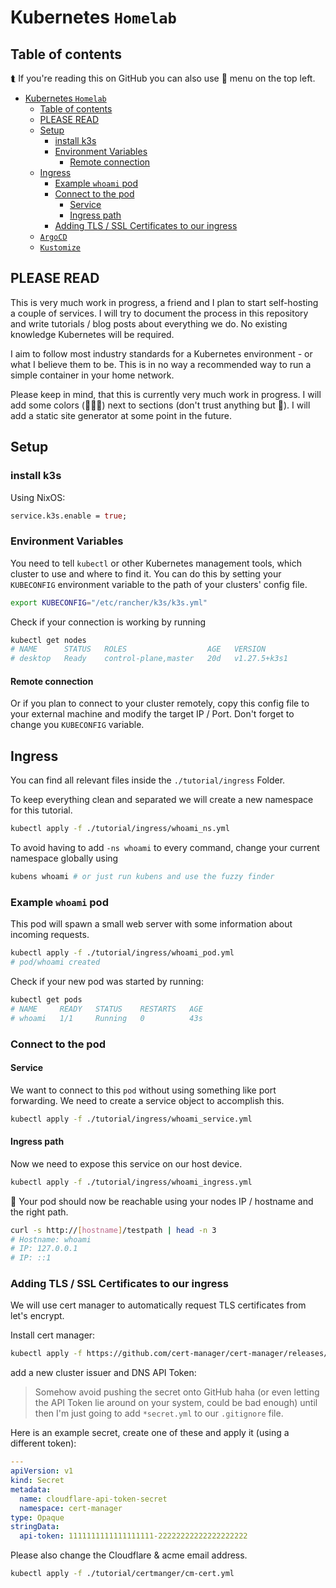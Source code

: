 # Kubernetes `Homelab`

## Table of contents

⮬ If you're reading this on GitHub you can also use 🍔 menu on the top left.

<!--toc:start-->
- [Kubernetes `Homelab`](#kubernetes-homelab)
  - [Table of contents](#table-of-contents)
  - [PLEASE READ](#please-read)
  - [Setup](#setup)
    - [install k3s](#install-k3s)
    - [Environment Variables](#environment-variables)
      - [Remote connection](#remote-connection)
  - [Ingress](#ingress)
    - [Example `whoami` pod](#example-whoami-pod)
    - [Connect to the pod](#connect-to-the-pod)
      - [Service](#service)
      - [Ingress path](#ingress-path)
    - [Adding TLS / SSL Certificates to our ingress](#adding-tls-ssl-certificates-to-our-ingress)
  - [`ArgoCD`](#argocd)
  - [`Kustomize`](#kustomize)
<!--toc:end-->

## PLEASE READ

This is very much work in progress, a friend and I plan to start self-hosting a couple of services. I will try to document the process in this repository and write tutorials / blog posts about everything we do. No existing knowledge Kubernetes will be required. 

I aim to follow most industry standards for a Kubernetes environment - or what I believe them to be. This is in no way a recommended way to run a simple container in your home network. 

Please keep in mind, that this is currently very much work in progress. I will add some colors (🍎🧡💚) next to sections (don't trust anything but 💚). I will add a static site generator at some point in the future.

## Setup 

### install k3s

Using NixOS: 

```nix
service.k3s.enable = true; 
```

### Environment Variables

You need to tell `kubectl` or other Kubernetes management tools, which cluster to use and where to find it. You can do this by setting your `KUBECONFIG` environment variable to the path of your clusters' config file.

```bash
export KUBECONFIG="/etc/rancher/k3s/k3s.yml"
```

Check if your connection is working by running 

```bash
kubectl get nodes
# NAME      STATUS   ROLES                  AGE   VERSION
# desktop   Ready    control-plane,master   20d   v1.27.5+k3s1
```

#### Remote connection

Or if you plan to connect to your cluster remotely, copy this config file to your external machine and modify the target IP / Port. Don't forget to change you `KUBECONFIG` variable. 

## Ingress 

You can find all relevant files inside the `./tutorial/ingress` Folder.

To keep everything clean and separated we will create a new namespace for this tutorial.

```bash
kubectl apply -f ./tutorial/ingress/whoami_ns.yml
```

To avoid having to add `-ns whoami` to every command, change your current namespace globally using 

```bash
kubens whoami # or just run kubens and use the fuzzy finder
```

### Example `whoami` pod

This pod will spawn a small web server with some information about incoming requests.

```bash
kubectl apply -f ./tutorial/ingress/whoami_pod.yml
# pod/whoami created
```

Check if your new pod was started by running:

```bash
kubectl get pods 
# NAME     READY   STATUS    RESTARTS   AGE
# whoami   1/1     Running   0          43s
```

### Connect to the pod

#### Service 

We want to connect to this `pod` without using something like port forwarding. We need to create a service object to accomplish this.

```bash
kubectl apply -f ./tutorial/ingress/whoami_service.yml
```

#### Ingress path

Now we need to expose this service on our host device. 

```bash
kubectl apply -f ./tutorial/ingress/whoami_ingress.yml
```

🎉 Your pod should now be reachable using your nodes IP / hostname and the right path.

```bash
curl -s http://[hostname]/testpath | head -n 3
# Hostname: whoami
# IP: 127.0.0.1
# IP: ::1
```

### Adding TLS / SSL Certificates to our ingress

We will use cert manager to automatically request TLS certificates from let's encrypt.

Install cert manager: 

```bash
kubectl apply -f https://github.com/cert-manager/cert-manager/releases/download/v1.13.0/cert-manager.yaml  
```

add a new cluster issuer and DNS API Token:

> Somehow avoid pushing the secret onto GitHub haha (or even letting the API Token lie around on your system, could be bad enough) until then I'm just going to add `*secret.yml` to our `.gitignore` file.

Here is an example secret, create one of these and apply it (using a different token):  

```yaml
---
apiVersion: v1
kind: Secret
metadata:
  name: cloudflare-api-token-secret
  namespace: cert-manager
type: Opaque
stringData:
  api-token: 1111111111111111111-22222222222222222222
```

Please also change the Cloudflare & acme email address.

```bash
kubectl apply -f ./tutorial/certmanger/cm-cert.yml
```
